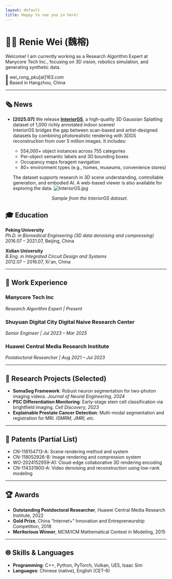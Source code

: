 ```yaml
---
layout: default
title: Happy to see you in here!
---
```


# 👩‍🔬 Renie Wei (魏榕)

Welcome! I am currently working as a Research Algorithm Expert at Manycore Tech Inc., focusing on 3D vision, robotics simulation, and generating synthetic data.

📧 wei_rong_pku[at]163.com  
📍 Based in Hangzhou, China

---
## 🗞 News
- **[2025.07]** We release [**InteriorGS**](https://huggingface.co/datasets/spatialverse/InteriorGS), a high-quality 3D Gaussian Splatting dataset of 1,000 richly annotated indoor scenes!  
  InteriorGS bridges the gap between scan-based and artist-designed datasets by combining photorealistic rendering with 3DGS reconstruction from over 5 million images. It includes:
  - 554,000+ object instances across 755 categories
  - Per-object semantic labels and 3D bounding boxes
  - Occupancy maps foragent navigation
  - 80+ environment types (e.g., homes, museums, convenience stores)

  The dataset supports research in 3D scene understanding, controllable generation, and embodied AI. A web-based viewer is also available for exploring the data.
  ![InteriorGS.jpg](https://kloudsim-usa-cos.kujiale.com/InteriorGS/InteriorGS_overview2.jpg)
  <p align="center"><em>Sample from the InteriorGS dataset.</em></p>

## 🎓 Education

**Peking University**  
_Ph.D. in Biomedical Engineering (3D data denoising and compressing)_  
2016.07 – 2021.07, Beijing, China

**Xidian University**  
_B.Eng. in Integrated Circuit Design and Systems_  
2012.07 – 2016.07, Xi'an, China

---

## 💼 Work Experience
### Manycore Tech Inc
_Research Algorithm Expert | Present_

### Shuyuan Digital City Digital Naive Research Center 
_Senior Engineer | Jul 2023 – Mar 2025_

### Huawei Central Media Research Institute  
_Postdoctoral Researcher | Aug 2021 – Jul 2023_

---

## 🧪 Research Projects (Selected)

- **SomaSeg Framework**: Robust neuron segmentation for two-photon imaging videos. _Journal of Neural Engineering, 2024_  
- **PSC Differentiation Monitoring**: Early-stage stem cell classification via brightfield imaging. _Cell Discovery, 2023_  
- **Explainable Prostate Cancer Detection**: Multi-modal segmentation and registration for MRI. _ISMRM, JMRI, etc._

---

## 📌 Patents (Partial List)

- CN-118154713-A: Scene rendering method and system
- CN-118052926-B: Image rendering and compression system
- WO-2024152959-A1: Cloud-edge collaborative 3D rendering encoding
- CN-114331900-A: Video denoising and reconstruction using low-rank modeling

---

## 🏆 Awards

- **Outstanding Postdoctoral Researcher**, Huawei Central Media Research Institute, 2022  
- **Gold Prize**, China “Internet+” Innovation and Entrepreneurship Competition, 2018  
- **Meritorious Winner**, MCM/ICM Mathematical Contest in Modeling, 2015

---

## 🌐 Skills & Languages

- **Programming**: C++, Python, PyTorch, Vulkan, UE5, Isaac Sim  
- **Languages**: Chinese (native), English (CET-6)
